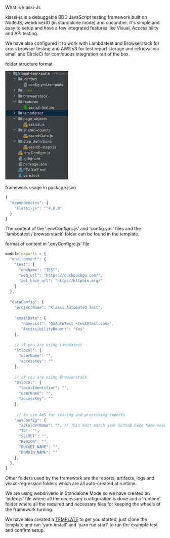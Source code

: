 What is klassi-Js

klassi-js is a debuggable BDD JavaScript testing framework built on NodeJS, webdriverIO (in standalone mode) and cucumber. It&#39;s simple and easy to setup and have a few integrated features like Visual, Accessibility and API testing.

We have also configured it to work with Lambdatest and Browserstack for cross browser testing and AWS s3 for test report storage and retrieval via email and CircleCi for continuous integration out of the box.

folder structure format

![folder structure](runtime/img/folder.png)

framework usage in package.json
```js
{
  "dependencies": {
    "klassi-js": "^4.0.0"
  } 
}   
```

The content of the &#39;.envConfigrc.js&#39; and &#39;config.yml&#39; files and the &#39;lambdatest / browserstack&#39; folder can be found in the template.

format of content in &#39;.envConfigrc.js&#39; file
```js
module.exports = {
  "environment": {
    "test": {
      "envName": "TEST",
      "web_url": "https://duckduckgo.com/",
      "api_base_url": "http://httpbin.org/"
    }
  },
  
  "dataConfig": {
    "projectName": "Klassi Automated Test",
    
    "emailData": {
       "nameList": 'QaAutoTest <test@test.com>',
       "AccessibilityReport": "Yes"
    },

    // if you are using lambdatest
    "ltlocal": {
      "userName": "",
      "accessKey": ""
    },
    
    // if you are using Browserstack
    "bslocal": {
      "localIdentifier": "",
      "userName": "",
      "accessKey": ""
    },
    
     // to use AWS for storing and processing reports
    "awsConfig": {
      "s3FolderName": "", // This must match your Github Repo Name exactly (minus the .git)
      "ID": "",
      "SECRET": "",
      "REGION": "",
      "BUCKET_NAME": "",
      "DOMAIN_NAME": ""
    },
  },
}
```

Other folders used by the framework are the reports, artifacts, logs and visual-regression folders which are all auto-created at runtime.

We are using webdriverio in Standalone Mode so we have created an &#39;index.js&#39; file where all the necessary configuration is done and a &#39;runtime&#39; folder where all the required and necessary files for keeping the wheels of the framework turning.

We have also created a [TEMPLATE](https://github.com/larryg01/klassi-test-suite) to get you started, just clone the template and run &#39;yarn install&#39; and &#39;yarn run start&#39; to run the example test and confirm setup.